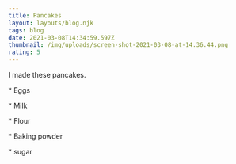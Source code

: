```yaml
---
title: Pancakes
layout: layouts/blog.njk
tags: blog
date: 2021-03-08T14:34:59.597Z
thumbnail: /img/uploads/screen-shot-2021-03-08-at-14.36.44.png
rating: 5
---
```

I made these pancakes.

\* Eggs

\* Milk

\* Flour

\* Baking powder

\* sugar